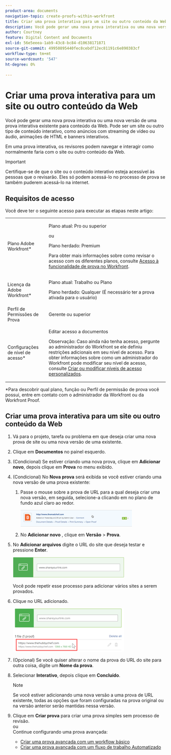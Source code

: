 ```yaml
---
product-area: documents
navigation-topic: create-proofs-within-workfront
title: Criar uma prova interativa para um site ou outro conteúdo da Web
description: Você pode gerar uma nova prova interativa ou uma nova versão de uma prova interativa existente para conteúdo da Web. Pode ser um site ou outro tipo de conteúdo interativo, como anúncios com streaming de vídeo ou áudio, animações de HTML e banners interativos.
author: Courtney
feature: Digital Content and Documents
exl-id: 56e5eeea-1ab9-43c8-bc84-d10638171871
source-git-commit: 49950895440fec8cebdf12ec81191c6e890383cf
workflow-type: tm+mt
source-wordcount: '547'
ht-degree: 0%

---
```


# Criar uma prova interativa para um site ou outro conteúdo da Web

Você pode gerar uma nova prova interativa ou uma nova versão de uma prova interativa existente para conteúdo da Web. Pode ser um site ou outro tipo de conteúdo interativo, como anúncios com streaming de vídeo ou áudio, animações de HTML e banners interativos.

Em uma prova interativa, os revisores podem navegar e interagir como normalmente faria com o site ou outro conteúdo da Web.

>[!IMPORTANT]
>
>Certifique-se de que o site ou o conteúdo interativo esteja acessível às pessoas que o revisarão. Eles só podem acessá-lo no processo de prova se também puderem acessá-lo na internet.

## Requisitos de acesso

Você deve ter o seguinte acesso para executar as etapas neste artigo:

<table style="table-layout:auto"> 
 <col> 
 <col> 
 <tbody> 
  <tr> 
   <td role="rowheader">Plano Adobe Workfront*</td> 
   <td> <p>Plano atual: Pro ou superior</p> <p>ou</p> <p>Plano herdado: Premium</p> <p>Para obter mais informações sobre como revisar o acesso com os diferentes planos, consulte <a href="/help/quicksilver/administration-and-setup/manage-workfront/configure-proofing/access-to-proofing-functionality.md" class="MCXref xref">Acesso à funcionalidade de prova no Workfront</a>.</p> </td> 
  </tr> 
  <tr> 
   <td role="rowheader">Licença da Adobe Workfront*</td> 
   <td> <p>Plano atual: Trabalho ou Plano</p> <p>Plano herdado: Qualquer (É necessário ter a prova ativada para o usuário)</p> </td> 
  </tr> 
  <tr> 
   <td role="rowheader">Perfil de Permissões de Prova </td> 
   <td>Gerente ou superior</td> 
  </tr> 
  <tr> 
   <td role="rowheader">Configurações de nível de acesso*</td> 
   <td> <p>Editar acesso a documentos</p> <p>Observação: Caso ainda não tenha acesso, pergunte ao administrador do Workfront se ele definiu restrições adicionais em seu nível de acesso. Para obter informações sobre como um administrador do Workfront pode modificar seu nível de acesso, consulte <a href="../../../administration-and-setup/add-users/configure-and-grant-access/create-modify-access-levels.md" class="MCXref xref">Criar ou modificar níveis de acesso personalizados</a>.</p> </td> 
  </tr> 
 </tbody> 
</table>

&#42;Para descobrir qual plano, função ou Perfil de permissão de prova você possui, entre em contato com o administrador da Workfront ou da Workfront Proof.

## Criar uma prova interativa para um site ou outro conteúdo da Web

1. Vá para o projeto, tarefa ou problema em que deseja criar uma nova prova de site ou uma nova versão de uma existente.
1. Clique em **Documentos** no painel esquerdo.
1. (Condicional) Se estiver criando uma nova prova, clique em **Adicionar novo**, depois clique em **Prova** no menu exibido.

1. (Condicional) No **Nova prova** será exibida se você estiver criando uma nova versão de uma prova existente:

   1. Passe o mouse sobre a prova de URL para a qual deseja criar uma nova versão, em seguida, selecione-a clicando em no plano de fundo azul claro ao redor.

      ![Select_proof_by_selection_light_blue_background.png](assets/select-proof-by-selecting-light-blue-background-350x52.png)

   1. No **Adicionar novo** , clique em **Versão** > **Prova**.

1. No **Adicionar arquivos** digite o URL do site que deseja testar e pressione **Enter**.

   ![proof_site.png](assets/proof-website-350x65.png)

   Você pode repetir esse processo para adicionar vários sites a serem provados.

1. Clique no URL adicionado.

   ![](assets/click-url-350x137.png)

1. (Opcional) Se você quiser alterar o nome da prova do URL do site para outra coisa, digite um **Nome da prova**.
1. Selecionar **Interativo**, depois clique em **Concluído**.

   >[!NOTE]
   >
   >Se você estiver adicionando uma nova versão a uma prova de URL existente, todas as opções que foram configuradas na prova original ou na versão anterior serão mantidas nessa versão.

1. Clique em **Criar prova** para criar uma prova simples sem processo de revisão.\
   ou\
   Continue configurando uma prova avançada:

   * [Criar uma prova avançada com um workflow básico](../../../review-and-approve-work/proofing/creating-proofs-within-workfront/configure-basic-proof-workflow.md)
   * [Criar uma prova avançada com um fluxo de trabalho Automatizado](../../../review-and-approve-work/proofing/creating-proofs-within-workfront/create-automated-proof-workflow.md)

